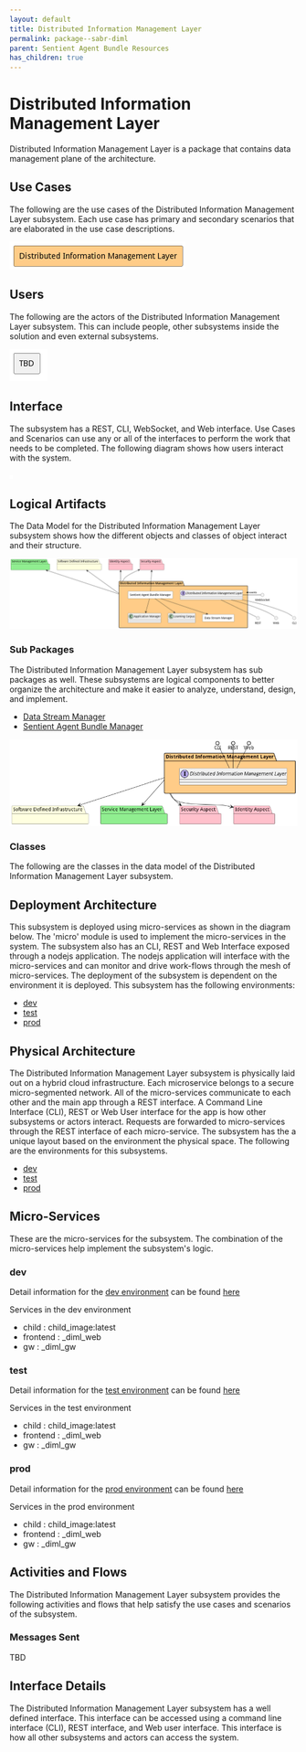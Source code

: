 ```yaml
---
layout: default
title: Distributed Information Management Layer
permalink: package--sabr-diml
parent: Sentient Agent Bundle Resources
has_children: true
---
```


# Distributed Information Management Layer

Distributed Information Management Layer is a package that contains data management plane of the architecture.



## Use Cases

The following are the use cases of the Distributed Information Management Layer subsystem. Each use case has primary and secondary scenarios
that are elaborated in the use case descriptions.



![UseCase Diagram](./usecases.png)

## Users

The following are the actors of the Distributed Information Management Layer subsystem. This can include people, other subsystems
inside the solution and even external subsystems.



![User Interaction](./userinteraction.png)

## Interface

The subsystem has a REST, CLI, WebSocket, and Web interface. Use Cases and Scenarios can use any or all
of the interfaces to perform the work that needs to be completed. The following  diagram shows how
users interact with the system.

![Scenario Mappings Diagram](./scenariomapping.png)



## Logical Artifacts

The Data Model for the  Distributed Information Management Layer subsystem shows how the different objects and classes of object interact
and their structure.

![Sub Package Diagram](./subpackage.png)

### Sub Packages

The Distributed Information Management Layer subsystem has sub packages as well. These subsystems are logical components to better
organize the architecture and make it easier to analyze, understand, design, and implement.

* [Data Stream Manager](package--sabr-diml-dsm)
* [Sentient Agent Bundle Manager](package--sabr-diml-sabm)


![Logical Diagram](./logical.png)

### Classes

The following are the classes in the data model of the Distributed Information Management Layer subsystem.




## Deployment Architecture

This subsystem is deployed using micro-services as shown in the diagram below. The 'micro' module is
used to implement the micro-services in the system. The subsystem also has an CLI, REST and Web Interface
exposed through a nodejs application. The nodejs application will interface with the micro-services and
can monitor and drive work-flows through the mesh of micro-services. The deployment of the subsystem is
dependent on the environment it is deployed. This subsystem has the following environments:
* [dev](environment--sabr-diml-dev)
* [test](environment--sabr-diml-test)
* [prod](environment--sabr-diml-prod)



## Physical Architecture

The Distributed Information Management Layer subsystem is physically laid out on a hybrid cloud infrastructure. Each microservice belongs
to a secure micro-segmented network. All of the micro-services communicate to each other and the main app through a
REST interface. A Command Line Interface (CLI), REST or Web User interface for the app is how other subsystems or actors
interact. Requests are forwarded to micro-services through the REST interface of each micro-service. The subsystem has
the a unique layout based on the environment the physical space. The following are the environments for this
subsystems.
* [dev](environment--sabr-diml-dev)
* [test](environment--sabr-diml-test)
* [prod](environment--sabr-diml-prod)


## Micro-Services

These are the micro-services for the subsystem. The combination of the micro-services help implement
the subsystem's logic.


### dev

Detail information for the [dev environment](environment--sabr-diml-dev)
can be found [here](environment--sabr-diml-dev)

Services in the dev environment

* child : child_image:latest
* frontend : _diml_web
* gw : _diml_gw


### test

Detail information for the [test environment](environment--sabr-diml-test)
can be found [here](environment--sabr-diml-test)

Services in the test environment

* child : child_image:latest
* frontend : _diml_web
* gw : _diml_gw


### prod

Detail information for the [prod environment](environment--sabr-diml-prod)
can be found [here](environment--sabr-diml-prod)

Services in the prod environment

* child : child_image:latest
* frontend : _diml_web
* gw : _diml_gw


## Activities and Flows
The Distributed Information Management Layer subsystem provides the following activities and flows that help satisfy the use
cases and scenarios of the subsystem.




### Messages Sent

TBD

## Interface Details
The Distributed Information Management Layer subsystem has a well defined interface. This interface can be accessed using a
command line interface (CLI), REST interface, and Web user interface. This interface is how all other
subsystems and actors can access the system.


